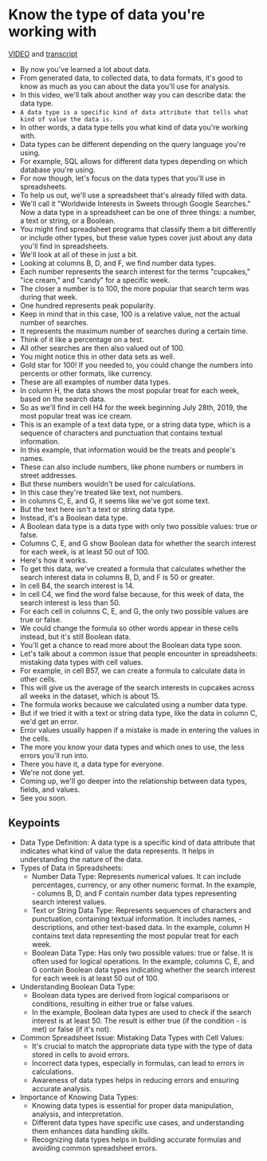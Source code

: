# Know the type of data you're working with

[VIDEO](./resources/1_VIDEO_Know-type-of-data-working-with.mp4) and [transcript](./resources/1_VIDEO_Know-type-of-data-working-with.txt)

- By now you've learned a lot about data.
- From generated data, to collected data, to data formats, it's good to know as much as you can about the data you'll use for analysis.
- In this video, we'll talk about another way you can describe data: the data type.
- `A data type is a specific kind of data attribute that tells what kind of value the data is.`
- In other words, a data type tells you what kind of data you're working with.
- Data types can be different depending on the query language you're using.
- For example, SQL allows for different data types depending on which database you're using.
- For now though, let's focus on the data types that you'll use in spreadsheets.
- To help us out, we'll use a spreadsheet that's already filled with data.
- We'll call it "Worldwide Interests in Sweets through Google Searches." Now a data type in a spreadsheet can be one of three things: a number, a text or string, or a Boolean.
- You might find spreadsheet programs that classify them a bit differently or include other types, but these value types cover just about any data you'll find in spreadsheets.
- We'll look at all of these in just a bit.
- Looking at columns B, D, and F, we find number data types.
- Each number represents the search interest for the terms "cupcakes," "ice cream," and "candy" for a specific week.
- The closer a number is to 100, the more popular that search term was during that week.
- One hundred represents peak popularity.
- Keep in mind that in this case, 100 is a relative value, not the actual number of searches.
- It represents the maximum number of searches during a certain time.
- Think of it like a percentage on a test.
- All other searches are then also valued out of 100.
- You might notice this in other data sets as well.
- Gold star for 100! If you needed to, you could change the numbers into percents or other formats, like currency.
- These are all examples of number data types.
- In column H, the data shows the most popular treat for each week, based on the search data.
- So as we'll find in cell H4 for the week beginning July 28th, 2019, the most popular treat was ice cream.
- This is an example of a text data type, or a string data type, which is a sequence of characters and punctuation that contains textual information.
- In this example, that information would be the treats and people's names.
- These can also include numbers, like phone numbers or numbers in street addresses.
- But these numbers wouldn't be used for calculations.
- In this case they're treated like text, not numbers.
- In columns C, E, and G, it seems like we've got some text.
- But the text here isn't a text or string data type.
- Instead, it's a Boolean data type.
- A Boolean data type is a data type with only two possible values: true or false.
- Columns C, E, and G show Boolean data for whether the search interest for each week, is at least 50 out of 100.
- Here's how it works.
- To get this data, we've created a formula that calculates whether the search interest data in columns B, D, and F is 50 or greater.
- In cell B4, the search interest is 14.
- In cell C4, we find the word false because, for this week of data, the search interest is less than 50.
- For each cell in columns C, E, and G, the only two possible values are true or false.
- We could change the formula so other words appear in these cells instead, but it's still Boolean data.
- You'll get a chance to read more about the Boolean data type soon.
- Let's talk about a common issue that people encounter in spreadsheets: mistaking data types with cell values.
- For example, in cell B57, we can create a formula to calculate data in other cells.
- This will give us the average of the search interests in cupcakes across all weeks in the dataset, which is about 15.
- The formula works because we calculated using a number data type.
- But if we tried it with a text or string data type, like the data in column C, we'd get an error.
- Error values usually happen if a mistake is made in entering the values in the cells.
- The more you know your data types and which ones to use, the less errors you'll run into.
- There you have it, a data type for everyone.
- We're not done yet.
- Coming up, we'll go deeper into the relationship between data types, fields, and values.
- See you soon.

## Keypoints

- Data Type Definition: A data type is a specific kind of data attribute that indicates what kind of value the data represents. It helps in understanding the nature of the data.
- Types of Data in Spreadsheets:
  - Number Data Type: Represents numerical values. It can include percentages, currency, or any other numeric format. In the example, - columns B, D, and F contain number data types representing search interest values.
  - Text or String Data Type: Represents sequences of characters and punctuation, containing textual information. It includes names, - descriptions, and other text-based data. In the example, column H contains text data representing the most popular treat for each week.
  - Boolean Data Type: Has only two possible values: true or false. It is often used for logical operations. In the example, columns C, E, and G contain Boolean data types indicating whether the search interest for each week is at least 50 out of 100.
- Understanding Boolean Data Type:
  - Boolean data types are derived from logical comparisons or conditions, resulting in either true or false values.
  - In the example, Boolean data types are used to check if the search interest is at least 50. The result is either true (if the condition - is met) or false (if it's not).
- Common Spreadsheet Issue: Mistaking Data Types with Cell Values:
  - It's crucial to match the appropriate data type with the type of data stored in cells to avoid errors.
  - Incorrect data types, especially in formulas, can lead to errors in calculations.
  - Awareness of data types helps in reducing errors and ensuring accurate analysis.
- Importance of Knowing Data Types:
  - Knowing data types is essential for proper data manipulation, analysis, and interpretation.
  - Different data types have specific use cases, and understanding them enhances data handling skills.
  - Recognizing data types helps in building accurate formulas and avoiding common spreadsheet errors.

